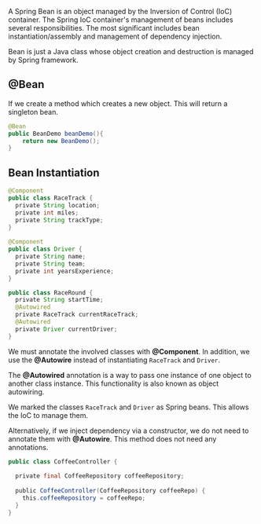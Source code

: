 A Spring Bean is an object managed by the Inversion of Control (IoC) container. The Spring IoC container's management of beans includes several responsibilities.  The most significant includes bean instantiation/assembly and management of dependency injection.

Bean is just a Java class whose object creation and destruction is managed by Spring framework.

## @Bean
If we create a method which creates a new object. This will return a singleton bean.

``` java
@Bean
public BeanDemo beanDemo(){
	return new BeanDemo();
}
```
## Bean Instantiation
``` java
@Component  
public class RaceTrack {  
  private String location;  
  private int miles;  
  private String trackType;  
}  
  
@Component  
public class Driver {  
  private String name;  
  private String team;  
  private int yearsExperience;  
}

public class RaceRound {  
  private String startTime;  
  @Autowired  
  private RaceTrack currentRaceTrack;  
  @Autowired  
  private Driver currentDriver;  
}

```

We must annotate the involved classes with **@Component**. In addition, we use the **@Autowire** instead of instantiating `RaceTrack` and `Driver`. 

The **@Autowired** annotation is a way to pass one instance of one object to another class instance. This functionality is also known as object autowiring.

We marked the classes `RaceTrack` and `Driver` as Spring beans. This allows the IoC to manage them.

Alternatively, if we inject dependency via a constructor, we do not need to annotate them with **@Autowire**. This method does not need any annotations.

``` java
public class CoffeeController {  
  
  private final CoffeeRepository coffeeRepository;  
  
  public CoffeeController(CoffeeRepository coffeeRepo) {  
    this.coffeeRepository = coffeeRepo;  
  }  
}
```



